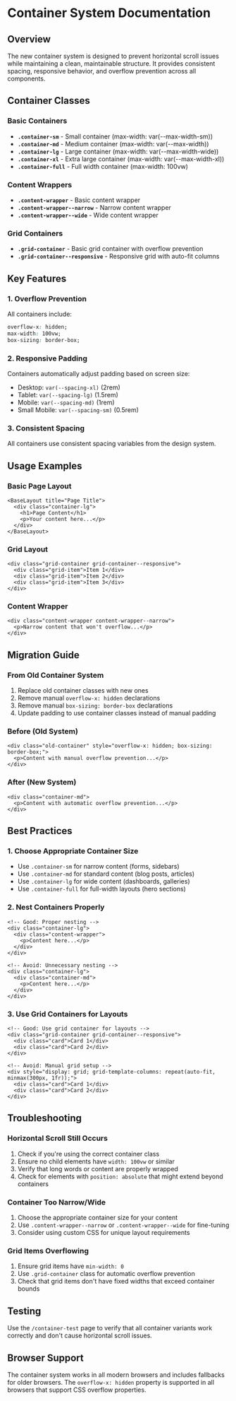 # Container System Documentation

## Overview

The new container system is designed to prevent horizontal scroll issues while maintaining a clean, maintainable structure. It provides consistent spacing, responsive behavior, and overflow prevention across all components.

## Container Classes

### Basic Containers

- **`.container-sm`** - Small container (max-width: var(--max-width-sm))
- **`.container-md`** - Medium container (max-width: var(--max-width))
- **`.container-lg`** - Large container (max-width: var(--max-width-wide))
- **`.container-xl`** - Extra large container (max-width: var(--max-width-xl))
- **`.container-full`** - Full width container (max-width: 100vw)

### Content Wrappers

- **`.content-wrapper`** - Basic content wrapper
- **`.content-wrapper--narrow`** - Narrow content wrapper
- **`.content-wrapper--wide`** - Wide content wrapper

### Grid Containers

- **`.grid-container`** - Basic grid container with overflow prevention
- **`.grid-container--responsive`** - Responsive grid with auto-fit columns

## Key Features

### 1. Overflow Prevention
All containers include:
```css
overflow-x: hidden;
max-width: 100vw;
box-sizing: border-box;
```

### 2. Responsive Padding
Containers automatically adjust padding based on screen size:
- Desktop: `var(--spacing-xl)` (2rem)
- Tablet: `var(--spacing-lg)` (1.5rem)
- Mobile: `var(--spacing-md)` (1rem)
- Small Mobile: `var(--spacing-sm)` (0.5rem)

### 3. Consistent Spacing
All containers use consistent spacing variables from the design system.

## Usage Examples

### Basic Page Layout
```astro
<BaseLayout title="Page Title">
  <div class="container-lg">
    <h1>Page Content</h1>
    <p>Your content here...</p>
  </div>
</BaseLayout>
```

### Grid Layout
```astro
<div class="grid-container grid-container--responsive">
  <div class="grid-item">Item 1</div>
  <div class="grid-item">Item 2</div>
  <div class="grid-item">Item 3</div>
</div>
```

### Content Wrapper
```astro
<div class="content-wrapper content-wrapper--narrow">
  <p>Narrow content that won't overflow...</p>
</div>
```

## Migration Guide

### From Old Container System
1. Replace old container classes with new ones
2. Remove manual `overflow-x: hidden` declarations
3. Remove manual `box-sizing: border-box` declarations
4. Update padding to use container classes instead of manual padding

### Before (Old System)
```astro
<div class="old-container" style="overflow-x: hidden; box-sizing: border-box;">
  <p>Content with manual overflow prevention...</p>
</div>
```

### After (New System)
```astro
<div class="container-md">
  <p>Content with automatic overflow prevention...</p>
</div>
```

## Best Practices

### 1. Choose Appropriate Container Size
- Use `.container-sm` for narrow content (forms, sidebars)
- Use `.container-md` for standard content (blog posts, articles)
- Use `.container-lg` for wide content (dashboards, galleries)
- Use `.container-full` for full-width layouts (hero sections)

### 2. Nest Containers Properly
```astro
<!-- Good: Proper nesting -->
<div class="container-lg">
  <div class="content-wrapper">
    <p>Content here...</p>
  </div>
</div>

<!-- Avoid: Unnecessary nesting -->
<div class="container-lg">
  <div class="container-md">
    <p>Content here...</p>
  </div>
</div>
```

### 3. Use Grid Containers for Layouts
```astro
<!-- Good: Use grid container for layouts -->
<div class="grid-container grid-container--responsive">
  <div class="card">Card 1</div>
  <div class="card">Card 2</div>
</div>

<!-- Avoid: Manual grid setup -->
<div style="display: grid; grid-template-columns: repeat(auto-fit, minmax(300px, 1fr));">
  <div class="card">Card 1</div>
  <div class="card">Card 2</div>
</div>
```

## Troubleshooting

### Horizontal Scroll Still Occurs
1. Check if you're using the correct container class
2. Ensure no child elements have `width: 100vw` or similar
3. Verify that long words or content are properly wrapped
4. Check for elements with `position: absolute` that might extend beyond containers

### Container Too Narrow/Wide
1. Choose the appropriate container size for your content
2. Use `.content-wrapper--narrow` or `.content-wrapper--wide` for fine-tuning
3. Consider using custom CSS for unique layout requirements

### Grid Items Overflowing
1. Ensure grid items have `min-width: 0`
2. Use `.grid-container` class for automatic overflow prevention
3. Check that grid items don't have fixed widths that exceed container bounds

## Testing

Use the `/container-test` page to verify that all container variants work correctly and don't cause horizontal scroll issues.

## Browser Support

The container system works in all modern browsers and includes fallbacks for older browsers. The `overflow-x: hidden` property is supported in all browsers that support CSS overflow properties.
